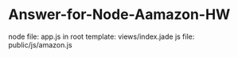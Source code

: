 # Answer-for-Node-Aamazon-HW

node file: app.js in root
template: views/index.jade
js file: public/js/amazon.js
